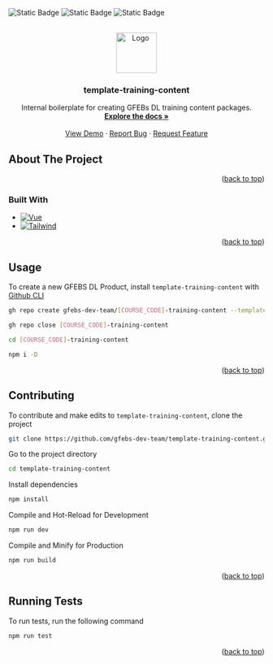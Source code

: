 <a id="readme-top"></a>

![Static Badge](https://img.shields.io/badge/progress-wip-orange?style=for-the-badge) 
![Static Badge](https://img.shields.io/badge/template-%23fcc603?style=for-the-badge&labelColor=%23fcc603) 
![Static Badge](https://img.shields.io/badge/gfebs-%23737373?style=for-the-badge&labelColor=%23fcc603) 



<br />
<div align="center">
  <a href="https://github.com/gfebs-dev-team/template-training-content">
    <img src="public/gfebs_white.png" alt="Logo" height="80">
  </a>

  <h3 align="center">template-training-content</h3>

  <p align="center">
Internal boilerplate for creating GFEBs DL training content packages.
    <br />
    <a href="https://github.com/gfebs-dev-team/template-training-content"><strong>Explore the docs »</strong></a>
    <br />
    <br />
    <a href="https://github.com/gfebs-dev-team/template-training-content">View Demo</a>
    ·
    <a href="https://github.com/gfebs-dev-team/template-training-content/issues/new?labels=bug&template=bug-report---.md">Report Bug</a>
    ·
    <a href="https://github.com/gfebs-dev-team/template-training-content/issues/new?labels=enhancement&template=feature-request---.md">Request Feature</a>
  </p>
</div>


## About The Project

<!--Here's a blank template to get started: To avoid retyping too much info. Do a search and replace with your text editor for the following: `github_username`, `repo_name`, `twitter_handle`, `linkedin_username`, `email_client`, `email`, `project_title`, `project_description`-->

<p align="right">(<a href="#readme-top">back to top</a>)</p>

### Built With

* [![Vue][Vue.js]][Vue-url]
* [![Tailwind][TailwindCSS]][Tailwind-url]

<p align="right">(<a href="#readme-top">back to top</a>)</p>


## Usage

To create a new GFEBS DL Product, install `template-training-content` with [Github CLI](https://cli.github.com/)

```bash
gh repo create gfebs-dev-team/[COURSE_CODE]-training-content --template="gfebs-dev-team/template-training-content"

gh repo close [COURSE_CODE]-training-content

cd [COURSE_CODE]-training-content

npm i -D
```
<p align="right">(<a href="#readme-top">back to top</a>)</p>

## Contributing

To contribute and make edits to `template-training-content`, clone the project

```bash
git clone https://github.com/gfebs-dev-team/template-training-content.git
```

Go to the project directory

```bash
cd template-training-content
```

Install dependencies

```bash
npm install
```

Compile and Hot-Reload for Development

```bash
npm run dev
```

Compile and Minify for Production

```bash
npm run build
```
<p align="right">(<a href="#readme-top">back to top</a>)</p>

## Running Tests

To run tests, run the following command

```bash
npm run test
```

<p align="right">(<a href="#readme-top">back to top</a>)</p>

<!-- https://www.markdownguide.org/basic-syntax/#reference-style-links -->
[Vue.js]: https://img.shields.io/badge/Vue.js-35495E?style=for-the-badge&logo=vuedotjs&logoColor=4FC08D
[Vue-url]: https://vuejs.org/
[TailwindCSS]: https://img.shields.io/badge/tailwindcss-gray?style=for-the-badge&logo=tailwindcss&logoColor=%230ea5e9
[Tailwind-url]: https://tailwindcss.com/

